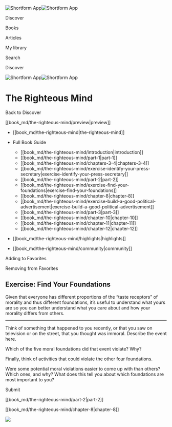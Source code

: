 ![Shortform App](/img/logo.36a2399e.svg)![Shortform App](/img/logo-dark.70c1b072.svg)

Discover

Books

Articles

My library

Search

Discover

![Shortform App](/img/logo.36a2399e.svg)![Shortform App](/img/logo-dark.70c1b072.svg)

# The Righteous Mind

Back to Discover

[[book_md/the-righteous-mind/preview|preview]]

  * [[book_md/the-righteous-mind|the-righteous-mind]]
  * Full Book Guide

    * [[book_md/the-righteous-mind/introduction|introduction]]
    * [[book_md/the-righteous-mind/part-1|part-1]]
    * [[book_md/the-righteous-mind/chapters-3-4|chapters-3-4]]
    * [[book_md/the-righteous-mind/exercise-identify-your-press-secretary|exercise-identify-your-press-secretary]]
    * [[book_md/the-righteous-mind/part-2|part-2]]
    * [[book_md/the-righteous-mind/exercise-find-your-foundations|exercise-find-your-foundations]]
    * [[book_md/the-righteous-mind/chapter-8|chapter-8]]
    * [[book_md/the-righteous-mind/exercise-build-a-good-political-advertisement|exercise-build-a-good-political-advertisement]]
    * [[book_md/the-righteous-mind/part-3|part-3]]
    * [[book_md/the-righteous-mind/chapter-10|chapter-10]]
    * [[book_md/the-righteous-mind/chapter-11|chapter-11]]
    * [[book_md/the-righteous-mind/chapter-12|chapter-12]]
  * [[book_md/the-righteous-mind/highlights|highlights]]
  * [[book_md/the-righteous-mind/community|community]]



Adding to Favorites 

Removing from Favorites 

## Exercise: Find Your Foundations

Given that everyone has different proportions of the “taste receptors” of morality and thus different foundations, it’s useful to understand what yours are so you can better understand what you care about and how your morality differs from others.

* * *

Think of something that happened to you recently, or that you saw on television or on the street, that you thought was immoral. Describe the event here.

Which of the five moral foundations did that event violate? Why?

Finally, think of activities that could violate the other four foundations.

Were some potential moral violations easier to come up with than others? Which ones, and why? What does this tell you about which foundations are most important to you?

Submit 

[[book_md/the-righteous-mind/part-2|part-2]]

[[book_md/the-righteous-mind/chapter-8|chapter-8]]

![](https://bat.bing.com/action/0?ti=56018282&Ver=2&mid=a604f682-4714-488d-bc8f-f2da85f11a90&sid=1711133063fa11eebdec89a8b8ae3bbc&vid=171147a063fa11eea7440fcfeb230d96&vids=0&msclkid=N&pi=0&lg=en-US&sw=800&sh=600&sc=24&nwd=1&tl=Shortform%20%7C%20Book&p=https%3A%2F%2Fwww.shortform.com%2Fapp%2Fbook%2Fthe-righteous-mind%2Fexercise-find-your-foundations&r=&lt=385&evt=pageLoad&sv=1&rn=498288)
